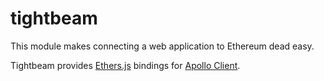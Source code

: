 # tightbeam

This module makes connecting a web application to Ethereum dead easy.

Tightbeam provides [Ethers.js](https://github.com/ethers-io/ethers.js) bindings for [Apollo Client](https://github.com/apollographql/apollo-client).